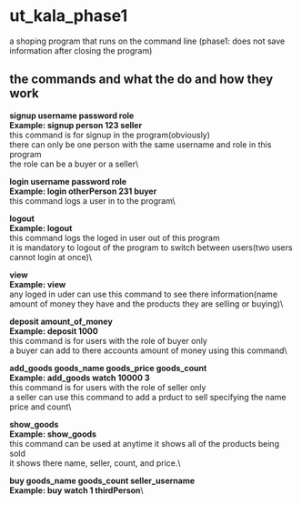 # ut_kala_phase1
a shoping program that runs on the command line (phase1: does not save information after closing the program)

## the commands and what the do and how they work

**signup username password role**\
**Example: signup person 123 seller**\
this command is for signup in the program(obviously) \
there can only be one person with the same username and role in this program\
the role can be a buyer or a seller\

**login username password role**\
**Example: login otherPerson 231 buyer**\
this command logs a user in to the program\

**logout**\
**Example: logout**\
this command logs the loged in user out of this program\
it is mandatory to logout of the program to switch between users(two users cannot login at once)\

**view**\
**Example: view**\
any loged in uder can use this command to see there information(name amount of money they have and the products they are selling or buying)\

**deposit amount_of_money**\
**Example: deposit 1000**\
this command is for users with the role of buyer only\
a buyer can add to there accounts amount of money using this command\

**add_goods goods_name goods_price goods_count**\
**Example: add_goods watch 10000 3**\
this command is for users with the role of seller only\
a seller can use this command to add a prduct to sell specifying the name price and count\

**show_goods**\
**Example: show_goods**\
this command can be used at anytime it shows all of the products being sold\
it shows there name, seller, count, and  price.\

**buy goods_name goods_count seller_username**\
**Example: buy watch 1 thirdPerson**\

